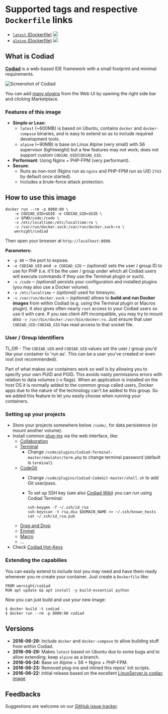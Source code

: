 # Supported tags and respective `Dockerfile` links

  * [`latest` (Dockerfile)](https://github.com/wernight/docker-codiad/blob/master/Dockerfile) [![](https://images.microbadger.com/badges/image/wernight/codiad.svg)](https://microbadger.com/images/wernight/codiad "Get your own image badge on microbadger.com")
  * [`alpine` (Dockerfile)](https://github.com/wernight/docker-codiad/blob/alpine/Dockerfile) [![](https://images.microbadger.com/badges/image/wernight/codiad:alpine.svg)](https://microbadger.com/images/wernight/codiad "Get your own image badge on microbadger.com")


## What is Codiad

[**Codiad**](http://codiad.com/) is a web-based IDE framework with a small footprint and minimal requirements.

![Screenshot of Codiad](https://github.com/wernight/docker-codiad/raw/master/docs/screenshot.png)

You can add [many plugins](http://market.codiad.com/) from the Web UI by opening the right side bar and clicking Marketplace.


### Features of this image

  * **Simple or Lean**:
      * `latest` (~600MB) is based on Ubuntu, contains `docker` and `docker-compose` binaries, and is easy to extend so as to include required development tools.
      * `alpine` (~90MB) is base on Linux Alpine (very small) with S6 supervisor (lightweight) but a few features may not work; does not support custom `CODIAD_UID`/`CODIAD_GID`.
  * **Performant**: Using Nginx + PHP-FPM (very performant).
  * **Secure**:
      * Runs as non-root (Nginx run as `nginx` and PHP-FPM run as UID `2743` by default once started).
      * Includes a brute-force attack protection.



## How to use this image

    docker run --rm -p 8080:80 \
        -e CODIAD_UID=$UID -e CODIAD_GID=$GID \
        -v $PWD/code:/code \
        -v /etc/localtime:/etc/localtime:ro \
        -v /var/run/docker.sock:/var/run/docker.sock:ro \
        wernight/codiad

Then open your browser at `http://localhost:8080`.

**Parameters:**

  * `-p 80` ‒ the port to expose.
  * `-e CODIAD_UID` and `-e CODIAD_GID` ‒ *(optional)* sets the user / group ID to use for PHP
    (i.e. it'll be the user / group under which all Codiad users will execute commands if they use the Terminal plugin or such).
  * `-v /code` ‒ *(optional)* persists your configuration and installed plugins (you may also use a Docker volume).
  * `-v /etc/localtime` ‒ *(optional)* used for timesync.
  * `-v /var/run/docker.sock` ‒ *(optional)* allows to **build and run Docker images** from within Codiad
    (e.g. using the Terminal plugin or Macros plugin). It also gives often nearly `root` access to your Codiad
    users so use it with care. If you see client API incompatible, you may try to mount also `-v /usr/bin/docker:/usr/bin/docker:ro`.
    Just ensure that user `CODIAD_UID:CODIAD_GID` has read access to that socket file.


### User / Group Identifiers

TL;DR - The `CODIAD_UID` and `CODIAD_UID` values set the user / group you'd like your container to 'run as'. This can be a user you've created or even root (not recommended).

Part of what makes our containers work so well is by allowing you to specify your own PUID and PGID. This avoids nasty permissions errors with relation to data volumes (-v flags). When an application is installed on the host OS it is normally added to the common group called users, Docker apps due to the nature of the technology can't be added to this group. So we added this feature to let you easily choose when running your containers.


### Setting up your projects

  * Store your projects somewhere below `/code/`, for data persistence (or mount another volume).
  * Install common [plug-ins](http://market.codiad.com/) via the web interface, like:
      * [Collaboration](https://github.com/Codiad/Codiad-Collaborative)
      * [Terminal](https://github.com/Fluidbyte/Codiad-Terminal)
          * Change `/code/plugins/Codiad-Terminal-master/emulator/term.php` to change terminal password (default is `terminal`).
      * [CodeGit](https://github.com/Andr3as/Codiad-CodeGit)
          * Change `/code/plugins/Codiad-CodeGit-master/shell.sh` to add Git user/pass.
          * To set up SSH key (see also [Codiad Wiki](https://github.com/Andr3as/Codiad-CodeGit/wiki)) you can run using Codiad Terminal:

                ssh-keygen -f ~/.ssh/id_rsa
                ssh-keyscan -t rsa,dsa $DOMAIN_NAME >> ~/.ssh/known_hosts
                cat ~/.ssh/id_rsa.pub
      * [Drag and Drop](https://github.com/Andr3as/Codiad-DragDrop)
      * [Emmet](https://github.com/Andr3as/Codiad-Emmet)
      * [Macro](https://github.com/daeks/Codiad-Macro)
      * ...
   * Check [Codiad Hot-Keys](https://github.com/Codiad/Codiad/wiki/Hot-Keys)


### Extending the capabilies

You can easily extend to include tool you may need and have them ready
whenever you re-create your container. Just create a `Dockerfile` like:

    FROM wernight/codiad
    RUN apt update && apt install -y build-essential python

Now you can just build and use your new image:

    $ docker build -t codiad .
    $ docker run --rm -p 8080:80 codiad


## Versions

  * **2016-06-29:** Include `docker` and `docker-compose` to allow building stuff from within Codiad.
  * **2016-06-29:** Makes `latest` based on Ubuntu due to some bugs and to allow extending; keep `alpine` as a branch.
  * **2016-06-24:** Base on Alpine + S6 + Nginx + PHP-FPM.
  * **2016-06-23:** Removed plug-ins and inlined this repos' init scripts.
  * **2016-06-22:** Initial release based on the excellent [LinuxServer.io codiac image](https://github.com/linuxserver/docker-codiad)


## Feedbacks

Suggestions are welcome on our [GitHub issue tracker](https://github.com/wernight/docker-codiad/issues).
